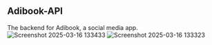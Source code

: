 ## Adibook-API
The backend for Adibook, a social media app.
![Screenshot 2025-03-16 133433](https://github.com/user-attachments/assets/4a1c71b7-db38-455a-8e5d-fe7ae5c6b2ac)
![Screenshot 2025-03-16 133323](https://github.com/user-attachments/assets/3b14e9d3-2af7-4d3f-8e9d-f8b97b2c3a9d)
